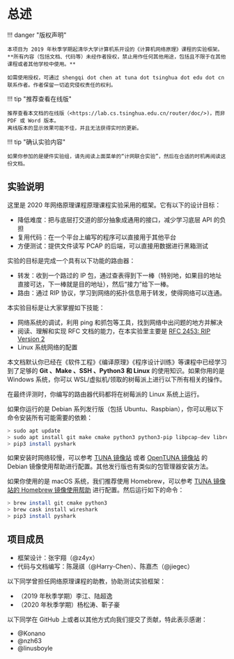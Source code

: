 # 总述

!!! danger "版权声明"

    本项目为 2019 年秋季学期起清华大学计算机系开设的《计算机网络原理》课程的实验框架。
    **所有内容（包括文档、代码等）未经作者授权，禁止用作任何其他用途，包括且不限于在其他课程或者其他学校中使用。**
    
    如需使用授权，可通过 shengqi dot chen at tuna dot tsinghua dot edu dot cn 联系作者。作者保留一切追究侵权责任的权利。

!!! tip "推荐查看在线版"

    推荐查看本文档的在线版（<https://lab.cs.tsinghua.edu.cn/router/doc/>)，而非 PDF 或 Word 版本。
    离线版本的显示效果可能不佳，并且无法获得实时的更新。

!!! tip "确认实验内容"

    如果你参加的是硬件实验组，请先阅读上面菜单的“计网联合实验”，然后在合适的时机再阅读这份文档。

## 实验说明

这里是 2020 年网络原理课程原理课程实验采用的框架。它有以下的设计目标：

* 降低难度：把与底层打交道的部分抽象成通用的接口，减少学习底层 API 的负担
* 复用代码：在一个平台上编写的程序可以直接用于其他平台
* 方便测试：提供文件读写 PCAP 的后端，可以直接用数据进行黑箱测试

实验的目标是完成一个具有以下功能的路由器：

* 转发：收到一个路过的 IP 包，通过查表得到下一棒（特别地，如果目的地址直接可达，下一棒就是目的地址），然后“接力”给下一棒。
* 路由：通过 RIP 协议，学习到网络的拓扑信息用于转发，使得网络可以连通。

本实验目标是让大家掌握如下技能：

* 网络系统的调试，利用 ping 和抓包等工具，找到网络中出问题的地方并解决
* 阅读、理解和实现 RFC 文档的能力，在本实验里主要是 [RFC 2453: RIP Version 2](https://tools.ietf.org/html/rfc2453)
* Linux 系统网络的配置

本文档默认你已经在《软件工程》《编译原理》《程序设计训练》等课程中已经学习到了足够的 **Git 、Make 、SSH 、Python3 和 Linux** 的使用知识。如果你用的是 Windows 系统，你可以 WSL/虚拟机/领取的树莓派上进行以下所有相关的操作。

在最终评测时，你编写的路由器代码都将在树莓派的 Linux 系统上运行。

如果你运行的是 Debian 系列发行版（包括 Ubuntu、Raspbian），你可以用以下命令安装所有可能需要的依赖：

```bash
> sudo apt update
> sudo apt install git make cmake python3 python3-pip libpcap-dev libreadline-dev libncurses-dev wireshark tshark iproute2 g++
> pip3 install pyshark
```

如果安装时网络较慢，可以参考 [TUNA 镜像站](https://mirrors.tuna.tsinghua.edu.cn/help/debian/) 或者 [OpenTUNA 镜像站](https://opentuna.cn/help/debian) 的 Debian 镜像使用帮助进行配置。其他发行版也有类似的包管理器安装方法。

如果你使用的是 macOS 系统，我们推荐使用 Homebrew，可以参考 [TUNA 镜像站的 Homebrew 镜像使用帮助](https://mirrors.tuna.tsinghua.edu.cn/help/homebrew/) 进行配置。然后运行如下的命令：

```bash
> brew install git cmake python3
> brew cask install wireshark
> pip3 install pyshark
```

## 项目成员

* 框架设计：张宇翔（@z4yx）
* 代码与文档编写：陈晟祺（@Harry-Chen）、陈嘉杰（@jiegec）

以下同学曾担任网络原理课程的助教，协助测试实验框架：

* （2019 年秋季学期）李江、陆超逸
* （2020 年秋季学期）杨松涛、靳子豪

以下同学在 GitHub 上或者以其他方式向我们提交了贡献，特此表示感谢：

* @Konano
* @nzh63
* @linusboyle
